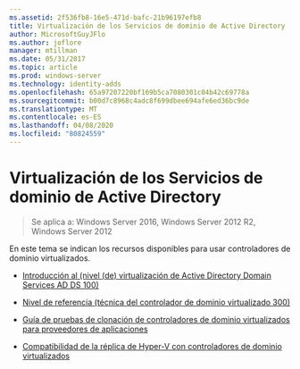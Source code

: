 ```yaml
---
ms.assetid: 2f536fb8-16e5-471d-bafc-21b96197efb8
title: Virtualización de los Servicios de dominio de Active Directory
author: MicrosoftGuyJFlo
ms.author: joflore
manager: mtillman
ms.date: 05/31/2017
ms.topic: article
ms.prod: windows-server
ms.technology: identity-adds
ms.openlocfilehash: 65a97207220bf169b5ca7080301c04b42c69778a
ms.sourcegitcommit: b00d7c8968c4adc8f699dbee694afe6ed36bc9de
ms.translationtype: MT
ms.contentlocale: es-ES
ms.lasthandoff: 04/08/2020
ms.locfileid: "80824559"
---
```

# <a name="active-directory-domain-services-virtualization"></a>Virtualización de los Servicios de dominio de Active Directory

>Se aplica a: Windows Server 2016, Windows Server 2012 R2, Windows Server 2012

En este tema se indican los recursos disponibles para usar controladores de dominio virtualizados.  
  
-   [Introducción al &#40;nivel &#40;de&#41; virtualización de Active Directory Domain Services AD DS 100&#41;](../../../ad-ds/Introduction-to-Active-Directory-Domain-Services-AD-DS-Virtualization-Level-100.md)  
  
-   [Nivel de referencia &#40;técnica del controlador de dominio virtualizado 300&#41;](../../../ad-ds/deploy/virtual-dc/Virtualized-Domain-Controller-Technical-Reference--Level-300-.md)  
  
-   [Guía de pruebas de clonación de controladores de dominio virtualizados para proveedores de aplicaciones](../../../ad-ds/reference/virtual-dc/Virtualized-Domain-Controller-Cloning-Test-Guidance-for-Application-Vendors.md)  
  
-   [Compatibilidad de la réplica de Hyper-V con controladores de dominio virtualizados](../../../ad-ds/get-started/virtual-dc/Support-for-using-Hyper-V-Replica-for-virtualized-domain-controllers.md)  
  


